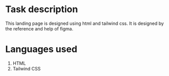 # Task description
   This landing page is designed using html and tailwind css.
   It is designed by the reference and help of figma.

# Languages used
  1. HTML
  2. Tailwind CSS